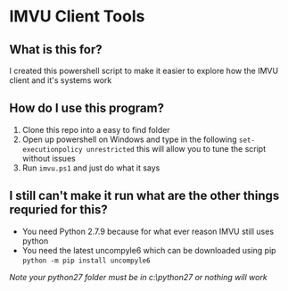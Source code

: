 # IMVU Client Tools
## __What is this for?__
I created this powershell script to make it easier to explore how the IMVU client and it's systems work

## __How do I use this program?__
1) Clone this repo into a easy to find folder
2) Open up powershell on Windows and type in the following `set-executionpolicy unrestricted` this will allow you to tune the script without issues
3) Run `imvu.ps1` and just do what it says

## __I still can't make it run what are the other things requried for this?__
- You need Python 2.7.9 because for what ever reason IMVU still uses python
- You need the latest uncompyle6 which can be downloaded using pip `python -m pip install uncompyle6`

_Note your python27 folder must be in c:\python27 or nothing will work_
